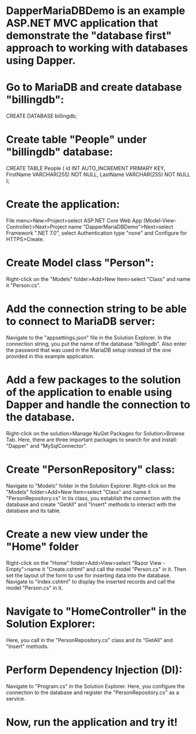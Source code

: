 # DapperMariaDBDemo is an example ASP.NET MVC application that demonstrate the "database first" approach to working with databases using Dapper.
# Go to MariaDB and create database "billingdb": 
CREATE DATABASE billingdb;
# Create table "People" under "billingdb" database:
CREATE TABLE People (
    id INT AUTO_INCREMENT PRIMARY KEY,
    FirstName VARCHAR(255) NOT NULL,
    LastName VARCHAR(255) NOT NULL
);
# Create the application:
File menu>New>Project>select ASP.NET Core Web App (Model-View-Controller)>Next>Project name "DapperMariaDBDemo">Next>select Framework ".NET 7.0", select Authentication type "none" and Configure for HTTPS>Create.
# Create Model class "Person":
Right-click on the "Models" folder>Add>New Item>select "Class" and name it "Person.cs".
# Add the connection string to be able to connect to MariaDB server:
Navigate to the "appsettings.json" file in the Solution Explorer. In the connection string, you put the name of the database "billingdb". Also enter the password that was used in the MariaDB setup instead of the one provided in this example application.
# Add a few packages to the solution of the application to enable using Dapper and handle the connection to the database. 
Right-click on the solution>Manage NuGet Packages for Solution>Browse Tab. 
Here, there are three important packages to search for and install: "Dapper" and "MySqlConnector".
# Create "PersonRepository" class:
Navigate to "Models" folder in the Solution Explorer.
Right-click on the "Models" folder>Add>New Item>select "Class" and name it "PersonRepository.cs"
In tis class, you establish the connection with the database and create "GetAll" and "Insert" methods to interact with the database and its table.
# Create a new view under the "Home" folder
Right-click on the "Home" folder>Add>View>select "Razor View - Empty">name it "Create.cshtml" and call the model "Person.cs" in it.
Then set the layout of the form to use for inserting data into the database.
Navigate to "Index.cshtml" to display the inserted records and call the model "Person.cs" in it.
# Navigate to "HomeController" in the Solution Explorer:
Here, you call in the "PersonRepository.cs" class and its "GetAll" and "Insert" methods.
# Perform Dependency Injection (DI):
Navigate to "Program.cs" in the Solution Explorer.
Here, you configure the connection to the database and register the "PersonRepository.cs" as a service.
# Now, run the application and try it!
